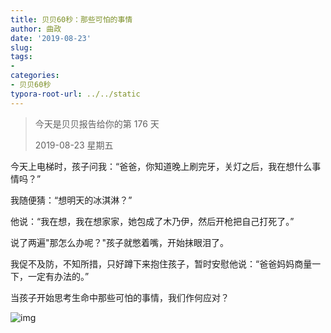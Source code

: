 ```yaml
---
title: 贝贝60秒：那些可怕的事情
author: 曲政
date: '2019-08-23'
slug: 
tags:
- 
categories:
- 贝贝60秒
typora-root-url: ../../static
---
```


>   今天是贝贝报告给你的第 176 天
>
>   2019-08-23 星期五

今天上电梯时，孩子问我：“爸爸，你知道晚上刷完牙，关灯之后，我在想什么事情吗？”

我随便猜：“想明天的冰淇淋？”

他说：“我在想，我在想家家，她包成了木乃伊，然后开枪把自己打死了。”

说了两遍"那怎么办呢？"孩子就憋着嘴，开始抹眼泪了。

我促不及防，不知所措，只好蹲下来抱住孩子，暂时安慰他说：“爸爸妈妈商量一下，一定有办法的。”

当孩子开始思考生命中那些可怕的事情，我们作何应对？

![img](/images/2019-08-23-%E8%B4%9D%E8%B4%9D60%E7%A7%92%EF%BC%9A%E9%82%A3%E4%BA%9B%E5%8F%AF%E6%80%95%E7%9A%84%E4%BA%8B%E6%83%85/640-20200416095529841.jpeg)